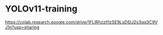 # YOLOv11-training

https://colab.research.google.com/drive/1FLlRhzzll1zSE9LsDSlJ2s3qq3C9VJ1n?usp=sharing

